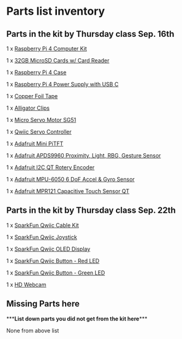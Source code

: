 # Parts list inventory

## Parts in the kit by Thursday class Sep. 16th

1 x [Raspberry Pi 4 Computer Kit](https://www.amazon.com/Raspberry-USB-C-Adapters-Vilros-Quickstart/dp/B089ZSGF8M/ref=sr_1_14?dchild=1&keywords=vilros+pi+4+heatsink&qid=1630441198&sr=8-14)

1 x [32GB MicroSD Cards w/ Card Reader](https://www.digikey.com/en/products/detail/seeed-technology-co-ltd/112990066/10290294)

1 x [Raspberry Pi 4 Case](https://www.adafruit.com/product/4301)

1 x [Raspberry Pi 4 Power Supply with USB C](https://www.adafruit.com/product/4298)

1 x [Copper Foil Tape](https://www.amazon.com/Conductive-Shielding-Repellent-Electrical-Grounding/dp/B0741ZRP4W/ref=sr_1_5?dchild=1&keywords=conductive+copper+tape&qid=1628142003&sr=8-5)

1 x [Alligator Clips](https://www.amazon.com/WGGE-WG-026-Pieces-Colors-Alligator/dp/B06ZXSCLDH/ref=sr_1_3?dchild=1&keywords=alligator%2Bclips&qid=1611164254&sr=8-3&th=1)

1 x [Micro Servo Motor SG51](https://www.amazon.com/Smraza-Helicopter-Airplane-Control-Arduino/dp/B07L2SF3R4/ref=sr_1_3?dchild=1&keywords=micro+servo+motor&qid=1628142137&sr=8-3)

1 x [Qwiic Servo Controller](https://www.sparkfun.com/products/16773)

1 x [Adafruit Mini PiTFT](https://www.adafruit.com/product/4393)

1 x [Adafruit APDS9960 Proximity, Light, RBG, Gesture Sensor](https://www.adafruit.com/product/3595)

1 x [Adafruit I2C QT Rotery Encoder](https://www.adafruit.com/product/4991)

1 x [Adafruit MPU-6050 6 DoF Accel & Gyro Sensor](https://www.adafruit.com/product/3886)

1 x [Adafruit MPR121 Capacitive Touch Sensor QT](https://www.adafruit.com/product/4830)


## Parts in the kit by Thursday class Sep. 22th

1 x [SparkFun Qwiic Cable Kit](https://www.sparkfun.com/products/15081)

1 x [SparkFun Qwiic Joystick](https://www.sparkfun.com/products/15168)

1 x [SparkFun Qwiic OLED Display](https://www.sparkfun.com/products/17153)

1 x [SparkFun Qwiic Button - Red LED](https://www.sparkfun.com/products/15932)

1 x [SparkFun Qwiic Button - Green LED](https://www.sparkfun.com/products/16842)

1 x [HD Webcam](https://www.amazon.com/Webcam-Speakers-2021-Microphone-Compatible/dp/B08QRGCW6K/ref=pd_lpo_147_t_0/134-8136290-7363941?_encoding=UTF8&pd_rd_i=B08QRGCW6K&pd_rd_r=a70c666b-ee4f-43c8-ae23-0be491319204&pd_rd_w=AEVHh&pd_rd_wg=iHZYM&pf_rd_p=fb1e266d-b690-4b4f-b71c-bd35e5395976&pf_rd_r=0CZ6ZZZ0XRRVRAGSGHDK&psc=1&refRID=0CZ6ZZZ0XRRVRAGSGHDK#customerReviews)


## Missing Parts here
\*\*\***List down parts you did not get from the kit here**\*\*\*

None from above list
